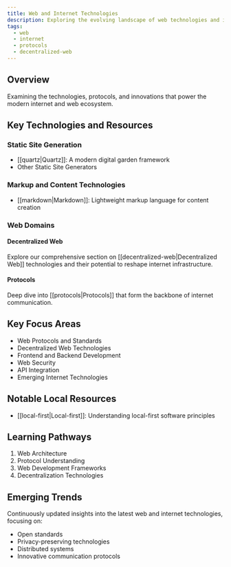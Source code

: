```yaml
---
title: Web and Internet Technologies
description: Exploring the evolving landscape of web technologies and internet protocols
tags:
  - web
  - internet
  - protocols
  - decentralized-web
---
```


## Overview

Examining the technologies, protocols, and innovations that power the modern internet and web ecosystem.

## Key Technologies and Resources

### Static Site Generation

- [[quartz|Quartz]]: A modern digital garden framework
- Other Static Site Generators

### Markup and Content Technologies

- [[markdown|Markdown]]: Lightweight markup language for content creation

### Web Domains

#### Decentralized Web

Explore our comprehensive section on [[decentralized-web|Decentralized Web]] technologies and their potential to reshape internet infrastructure.

#### Protocols

Deep dive into [[protocols|Protocols]] that form the backbone of internet communication.

## Key Focus Areas

- Web Protocols and Standards
- Decentralized Web Technologies
- Frontend and Backend Development
- Web Security
- API Integration
- Emerging Internet Technologies

## Notable Local Resources

- [[local-first|Local-first]]: Understanding local-first software principles

## Learning Pathways

1. Web Architecture
2. Protocol Understanding
3. Web Development Frameworks
4. Decentralization Technologies

## Emerging Trends

Continuously updated insights into the latest web and internet technologies, focusing on:

- Open standards
- Privacy-preserving technologies
- Distributed systems
- Innovative communication protocols
